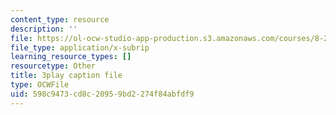 ```yaml
---
content_type: resource
description: ''
file: https://ol-ocw-studio-app-production.s3.amazonaws.com/courses/8-286-the-early-universe-fall-2013/598c9473cd8c20959bd2274f84abfdf9_RgScJ20EnW8.srt
file_type: application/x-subrip
learning_resource_types: []
resourcetype: Other
title: 3play caption file
type: OCWFile
uid: 598c9473-cd8c-2095-9bd2-274f84abfdf9
---
```

